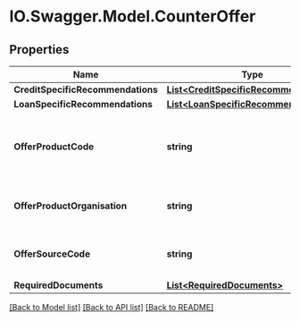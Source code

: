 # IO.Swagger.Model.CounterOffer
## Properties

Name | Type | Description | Notes
------------ | ------------- | ------------- | -------------
**CreditSpecificRecommendations** | [**List&lt;CreditSpecificRecommendations&gt;**](CreditSpecificRecommendations.md) |  | [optional] 
**LoanSpecificRecommendations** | [**List&lt;LoanSpecificRecommendations&gt;**](LoanSpecificRecommendations.md) |  | [optional] 
**OfferProductCode** | **string** | A unique code that identifies the offered product to applicant | [optional] 
**OfferProductOrganisation** | **string** | offered card issuing organization name | [optional] 
**OfferSourceCode** | **string** | A source code to identify the product | [optional] 
**RequiredDocuments** | [**List&lt;RequiredDocuments&gt;**](RequiredDocuments.md) |  | [optional] 

[[Back to Model list]](../README.md#documentation-for-models) [[Back to API list]](../README.md#documentation-for-api-endpoints) [[Back to README]](../README.md)

